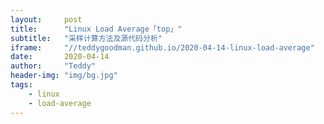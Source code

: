 ```yaml
---
layout:     post
title:      "Linux Load Average「top」"
subtitle:   "采样计算方法及源代码分析"
iframe:     "//teddygoodman.github.io/2020-04-14-linux-load-average"
date:       2020-04-14
author:     "Teddy"
header-img: "img/bg.jpg"
tags:
    - linux
    - load-average
---
```


